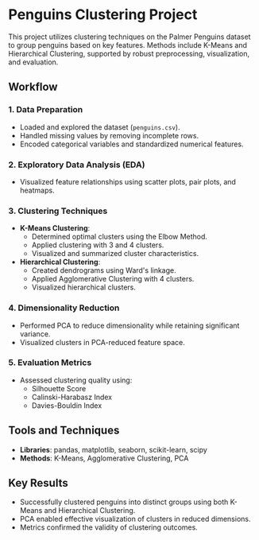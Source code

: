 # Penguins Clustering Project

This project utilizes clustering techniques on the Palmer Penguins dataset to group penguins based on key features. Methods include K-Means and Hierarchical Clustering, supported by robust preprocessing, visualization, and evaluation.

## Workflow

### 1. **Data Preparation**
- Loaded and explored the dataset (`penguins.csv`).
- Handled missing values by removing incomplete rows.
- Encoded categorical variables and standardized numerical features.

### 2. **Exploratory Data Analysis (EDA)**
- Visualized feature relationships using scatter plots, pair plots, and heatmaps.

### 3. **Clustering Techniques**
- **K-Means Clustering**:
  - Determined optimal clusters using the Elbow Method.
  - Applied clustering with 3 and 4 clusters.
  - Visualized and summarized cluster characteristics.
- **Hierarchical Clustering**:
  - Created dendrograms using Ward's linkage.
  - Applied Agglomerative Clustering with 4 clusters.
  - Visualized hierarchical clusters.

### 4. **Dimensionality Reduction**
- Performed PCA to reduce dimensionality while retaining significant variance.
- Visualized clusters in PCA-reduced feature space.

### 5. **Evaluation Metrics**
- Assessed clustering quality using:
  - Silhouette Score
  - Calinski-Harabasz Index
  - Davies-Bouldin Index

## Tools and Techniques
- **Libraries**: pandas, matplotlib, seaborn, scikit-learn, scipy
- **Methods**: K-Means, Agglomerative Clustering, PCA

## Key Results
- Successfully clustered penguins into distinct groups using both K-Means and Hierarchical Clustering.
- PCA enabled effective visualization of clusters in reduced dimensions.
- Metrics confirmed the validity of clustering outcomes.
